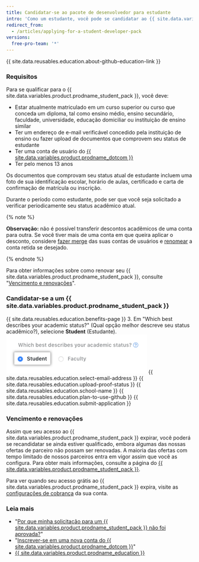 ```yaml
---
title: Candidatar-se ao pacote de desenvolvedor para estudante
intro: 'Como um estudante, você pode se candidatar ao {{ site.data.variables.product.prodname_student_pack }}, que inclui ofertas e benefícios dos parceiros {{ site.data.variables.product.prodname_dotcom }}.'
redirect_from:
  - /articles/applying-for-a-student-developer-pack
versions:
  free-pro-team: '*'
---
```


{{ site.data.reusables.education.about-github-education-link }}

### Requisitos

Para se qualificar para o {{ site.data.variables.product.prodname_student_pack }}, você deve:
- Estar atualmente matriculado em um curso superior ou curso que conceda um diploma, tal como ensino médio, ensino secundário, faculdade, universidade, educação domiciliar ou instituição de ensino similar
- Ter um endereço de e-mail verificável concedido pela instituição de ensino ou fazer upload de documentos que comprovem seu status de estudante
- Ter uma conta de usuário do [{{ site.data.variables.product.prodname_dotcom }}](/articles/signing-up-for-a-new-github-account)
- Ter pelo menos 13 anos

Os documentos que comprovam seu status atual de estudante incluem uma foto de sua identificação escolar, horário de aulas, certificado e carta de confirmação de matrícula ou inscrição.

Durante o período como estudante, pode ser que você seja solicitado a verificar periodicamente seu status acadêmico atual.

{% note %}

**Observação:** não é possível transferir descontos acadêmicos de uma conta para outra. Se você tiver mais de uma conta em que queira aplicar o desconto, considere [fazer merge](/articles/merging-multiple-user-accounts) das suas contas de usuários e [renomear](/articles/changing-your-github-username) a conta retida se desejado.

{% endnote %}

Para obter informações sobre como renovar seu {{ site.data.variables.product.prodname_student_pack }}, consulte "[Vencimento e renovações](/articles/applying-for-a-student-developer-pack/#expiration-and-renewals)".

### Candidatar-se a um {{ site.data.variables.product.prodname_student_pack }}

{{ site.data.reusables.education.benefits-page }}
3. Em "Which best describes your academic status?" (Qual opção melhor descreve seu status acadêmico?), selecione **Student** (Estudante). ![Selecione o status acadêmico](/assets/images/help/education/academic-status-student.png)
{{ site.data.reusables.education.select-email-address }}
{{ site.data.reusables.education.upload-proof-status }}
{{ site.data.reusables.education.school-name }}
{{ site.data.reusables.education.plan-to-use-github }}
{{ site.data.reusables.education.submit-application }}

### Vencimento e renovações

Assim que seu acesso ao {{ site.data.variables.product.prodname_student_pack }} expirar, você poderá se recandidatar se ainda estiver qualificado, embora algumas das nossas ofertas de parceiro não possam ser renovadas. A maioria das ofertas com tempo limitado de nossos parceiros entra em vigor assim que você as configura. Para obter mais informações, consulte a página do [{{ site.data.variables.product.prodname_student_pack }}](https://education.github.com/pack).

Para ver quando seu acesso grátis ao {{ site.data.variables.product.prodname_student_pack }} expira, visite as [configurações de cobrança](https://github.com/settings/billing) da sua conta.

### Leia mais

- "[Por que minha solicitação para um {{ site.data.variables.product.prodname_student_pack }} não foi aprovada?](/articles/why-wasn-t-my-application-for-a-student-developer-pack-approved)"
- "[Inscrever-se em uma nova conta do {{ site.data.variables.product.prodname_dotcom }}](/articles/signing-up-for-a-new-github-account)"
- [{{ site.data.variables.product.prodname_education }}](https://education.github.com)
